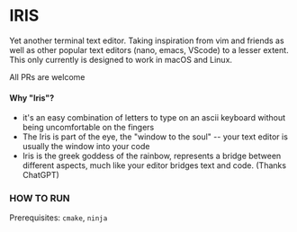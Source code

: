 # IRIS
Yet another terminal text editor. Taking inspiration from vim and friends as
well as other popular text editors (nano, emacs, VScode) to a lesser extent.
This only currently is designed to work in macOS and Linux.

All PRs are welcome

#### Why "Iris"?
* it's an easy combination of letters to type on an ascii keyboard without being
uncomfortable on the fingers
* The Iris is part of the eye, the "window to the soul" -- your text editor is
usually the window into your code
* Iris is the greek goddess of the rainbow, represents a bridge between
different aspects, much like your editor bridges text and code. (Thanks
ChatGPT)

### HOW TO RUN
Prerequisites: `cmake`, `ninja`
